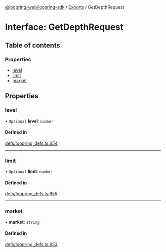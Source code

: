[@loopring-web/loopring-sdk](../README.md) / [Exports](../modules.md) / GetDepthRequest

# Interface: GetDepthRequest

## Table of contents

### Properties

- [level](GetDepthRequest.md#level)
- [limit](GetDepthRequest.md#limit)
- [market](GetDepthRequest.md#market)

## Properties

### level

• `Optional` **level**: `number`

#### Defined in

[defs/loopring_defs.ts:654](https://github.com/Loopring/loopring_sdk/blob/5861d10/src/defs/loopring_defs.ts#L654)

___

### limit

• `Optional` **limit**: `number`

#### Defined in

[defs/loopring_defs.ts:655](https://github.com/Loopring/loopring_sdk/blob/5861d10/src/defs/loopring_defs.ts#L655)

___

### market

• **market**: `string`

#### Defined in

[defs/loopring_defs.ts:653](https://github.com/Loopring/loopring_sdk/blob/5861d10/src/defs/loopring_defs.ts#L653)
